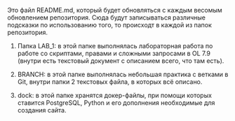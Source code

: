 Это файл README.md, который будет обновляться с каждым весомым обновлением репозитория. Сюда будут записываться различные подсказки по использованию того, то происходт в каждой из папок репозитория.

1) Папка LAB_1: в этой папке выполнялась лабораторная работа по работе со скриптами, правами и сложными запросами в OL 7.9 (внутри есть текстовый документ с описанием всего, что там есть).

2) BRANCH: в этой папке выполнялась небольшая практика с ветками в Git, внутри папки 2 текстовых файла, в которых всё описано.

3) dock: в этой папке хранятся докер-файлы, при помощи которых ставится PostgreSQL, Python и его дополнения необходимые для создания сайта.
